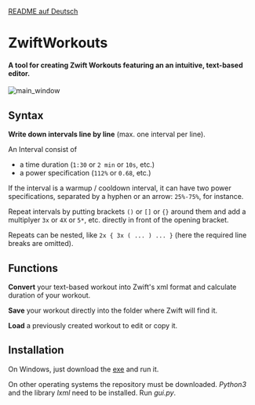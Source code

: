 [README auf Deutsch](https://github.com/RichardGoerler/ZwiftWorkouts/blob/master/README_ger.md)

# ZwiftWorkouts

#### A tool for creating Zwift Workouts featuring an an intuitive, text-based editor.

![main_window](https://beachomize.de/zwift_image/WindowEng2.JPG)

## Syntax

**Write down intervals line by line** (max. one interval per line).

An Interval consist of
- a time duration (```1:30``` or ```2 min``` or ```10s```, etc.)
- a power specification (```112%``` or ```0.68```, etc.)

If the interval is a warmup / cooldown interval, it can have two power specifications, separated by a hyphen or an arrow: ```25%-75%```, for instance.

Repeat intervals by putting brackets ```()``` or ```[]``` or ```{}``` around them and
 add a multiplyer ```3x``` or ```4X``` or ```5*```, etc. directly in front of the opening bracket.

Repeats can be nested, like ```2x { 3x ( ... ) ... }``` (here the required line breaks are omitted).

## Functions
**Convert** your text-based workout into Zwift's xml format and calculate duration of your workout.

**Save** your workout directly into the folder where Zwift will find it.

**Load** a previously created workout to edit or copy it.

## Installation
On Windows, just download the [exe](https://github.com/RichardGoerler/ZwiftWorkouts/raw/main/dist/gui.exe) and run it.

On other operating systems the repository must be downloaded. *Python3* and the library *lxml* need to be installed. Run *gui.py*.
